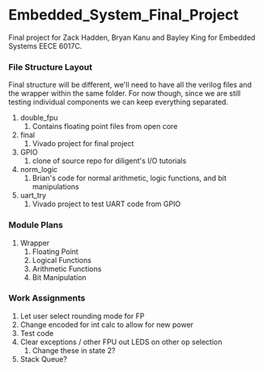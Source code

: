 # Embedded_System_Final_Project

Final project for Zack Hadden, Bryan Kanu and Bayley King for Embedded Systems EECE 6017C.

### File Structure Layout
Final structure will be different, we'll need to have all the verilog files and the wrapper within the same folder. For now though, since we are still testing individual components we can keep everything separated.

1. double_fpu
   1. Contains floating point files from open core
2. final
   1. Vivado project for final project
3. GPIO
   1. clone of source repo for diligent's I/O tutorials
4. norm_logic
   1. Brian's code for normal arithmetic, logic functions, and bit manipulations
5. uart_try
   1. Vivado project to test UART code from GPIO


### Module Plans
1. Wrapper
   1. Floating Point
   2. Logical Functions
   3. Arithmetic Functions
   4. Bit Manipulation

### Work Assignments
1. Let user select rounding mode for FP
2. Change encoded for int calc to allow for new power
3. Test code
4. Clear exceptions / other FPU out LEDS on other op selection
   1. Change these in state 2?
5. Stack Queue? 